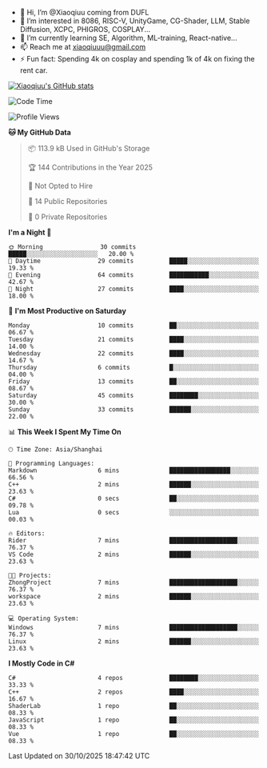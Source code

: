 - 👋 Hi, I’m @Xiaoqiuu coming from DUFL
- 👀 I’m interested in 8086, RISC-V, UnityGame, CG-Shader, LLM, Stable Diffusion, XCPC, PHIGROS, COSPLAY...
- 🌱 I’m currently learning SE, Algorithm, ML-training, React-native...
- 📫 Reach me at xiaoqiuuu@gmail.com
- ⚡ Fun fact: Spending 4k on cosplay and spending 1k of 4k on fixing the rent car.

<!---
Xiaoqiuu/Xiaoqiuu is a ✨ special ✨ repository because its `README.md` (this file) appears on your GitHub profile.
You can click the Preview link to take a look at your changes.
--->

[![Xiaoqiuu's GitHub stats](https://github-readme-stats.vercel.app/api?username=Xiaoqiuu)](https://github.com/anuraghazra/github-readme-stats)


<!--START_SECTION:waka-->
![Code Time](http://img.shields.io/badge/Code%20Time-143%20hrs%2036%20mins-blue)

![Profile Views](http://img.shields.io/badge/Profile%20Views-1-blue)

**🐱 My GitHub Data** 

> 📦 113.9 kB Used in GitHub's Storage 
 > 
> 🏆 144 Contributions in the Year 2025
 > 
> 🚫 Not Opted to Hire
 > 
> 📜 14 Public Repositories 
 > 
> 🔑 0 Private Repositories 
 > 
**I'm a Night 🦉** 

```text
🌞 Morning                30 commits          █████░░░░░░░░░░░░░░░░░░░░   20.00 % 
🌆 Daytime                29 commits          █████░░░░░░░░░░░░░░░░░░░░   19.33 % 
🌃 Evening                64 commits          ███████████░░░░░░░░░░░░░░   42.67 % 
🌙 Night                  27 commits          ████░░░░░░░░░░░░░░░░░░░░░   18.00 % 
```
📅 **I'm Most Productive on Saturday** 

```text
Monday                   10 commits          ██░░░░░░░░░░░░░░░░░░░░░░░   06.67 % 
Tuesday                  21 commits          ████░░░░░░░░░░░░░░░░░░░░░   14.00 % 
Wednesday                22 commits          ████░░░░░░░░░░░░░░░░░░░░░   14.67 % 
Thursday                 6 commits           █░░░░░░░░░░░░░░░░░░░░░░░░   04.00 % 
Friday                   13 commits          ██░░░░░░░░░░░░░░░░░░░░░░░   08.67 % 
Saturday                 45 commits          ████████░░░░░░░░░░░░░░░░░   30.00 % 
Sunday                   33 commits          ██████░░░░░░░░░░░░░░░░░░░   22.00 % 
```


📊 **This Week I Spent My Time On** 

```text
🕑︎ Time Zone: Asia/Shanghai

💬 Programming Languages: 
Markdown                 6 mins              █████████████████░░░░░░░░   66.56 % 
C++                      2 mins              ██████░░░░░░░░░░░░░░░░░░░   23.63 % 
C#                       0 secs              ██░░░░░░░░░░░░░░░░░░░░░░░   09.78 % 
Lua                      0 secs              ░░░░░░░░░░░░░░░░░░░░░░░░░   00.03 % 

🔥 Editors: 
Rider                    7 mins              ███████████████████░░░░░░   76.37 % 
VS Code                  2 mins              ██████░░░░░░░░░░░░░░░░░░░   23.63 % 

🐱‍💻 Projects: 
ZhongProject             7 mins              ███████████████████░░░░░░   76.37 % 
workspace                2 mins              ██████░░░░░░░░░░░░░░░░░░░   23.63 % 

💻 Operating System: 
Windows                  7 mins              ███████████████████░░░░░░   76.37 % 
Linux                    2 mins              ██████░░░░░░░░░░░░░░░░░░░   23.63 % 
```

**I Mostly Code in C#** 

```text
C#                       4 repos             ████████░░░░░░░░░░░░░░░░░   33.33 % 
C++                      2 repos             ████░░░░░░░░░░░░░░░░░░░░░   16.67 % 
ShaderLab                1 repo              ██░░░░░░░░░░░░░░░░░░░░░░░   08.33 % 
JavaScript               1 repo              ██░░░░░░░░░░░░░░░░░░░░░░░   08.33 % 
Vue                      1 repo              ██░░░░░░░░░░░░░░░░░░░░░░░   08.33 % 
```




 Last Updated on 30/10/2025 18:47:42 UTC
<!--END_SECTION:waka-->
